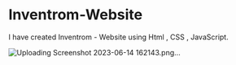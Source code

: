 # Inventrom-Website
I have created Inventrom - Website using Html , CSS , JavaScript.

![Uploading Screenshot 2023-06-14 162143.png…]()
